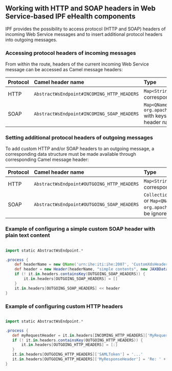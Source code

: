 
## Working with HTTP and SOAP headers in Web Service-based IPF eHealth components

IPF provides the possibility to access protocol (HTTP and SOAP) headers of incoming Web Service messages and
to insert additional protocol headers into outgoing messages.

### Accessing protocol headers of incoming messages

From within the route, headers of the current incoming Web Service message can be accessed as Camel message headers:

| Protocol  | Camel header name                           | Type
|:----------|:--------------------------------------------|:---------------------------------------------
| HTTP      | `AbstractWsEndpoint#INCOMING_HTTP_HEADERS`  | `Map<String, String>` with keys corresponding to header names
| SOAP      | `AbstractWsEndpoint#INCOMING_SOAP_HEADERS`  | `Map<QName, org.apache.cxf.headers.Header>` with keys corresponding to header names


### Setting additional protocol headers of outgoing messages

To add custom HTTP and/or SOAP headers to an outgoing message, a corresponding data structure
must be made available through corresponding Camel message header:

| Protocol  | Camel header name                           | Type
|:----------|:--------------------------------------------|:---------------------------------------------
| HTTP      | `AbstractWsEndpoint#OUTGOING_HTTP_HEADERS`  | `Map<String, String>` with keys corresponding to header names
| SOAP      | `AbstractWsEndpoint#OUTGOING_SOAP_HEADERS`  | `Collection<org.apache.cxf.headers.Header>` or `Map<QName, org.apache.cxf.headers.Header>` (keys will be ignored)


### Example of configuring a simple custom SOAP header with plain text content

```groovy

import static AbstractWsEndpoint.*

.process {
    def headerName = new QName('urn:ihe:iti:ihe:2007', 'CustomXdsHeader')
    def header = new Header(headerName, "simple contents", new JAXBDataBinding(String.class))
    if (! it.in.headers.containsKey(OUTGOING_SOAP_HEADERS)) {
        it.in.headers[OUTGOING_SOAP_HEADERS] = []
    }
    it.in.headers[OUTGOING_SOAP_HEADERS] << header
}

```

### Example of configuring custom HTTP headers

```groovy

import static AbstractWsEndpoint.*

.process {
   def myRequestHeader = it.in.headers[INCOMING_HTTP_HEADERS]['MyRequestHeader']
   if (! it.in.headers.containsKey(OUTGOING_HTTP_HEADERS)) {
       it.in.headers[OUTGOING_HTTP_HEADERS] = [:]
   }
   it.in.headers[OUTGOING_HTTP_HEADERS]['SAMLToken'] = '...'
   it.in.headers[OUTGOING_HTTP_HEADERS]['MyResponseHeader'] = 'Re: ' + myRequestHeader
}

```

